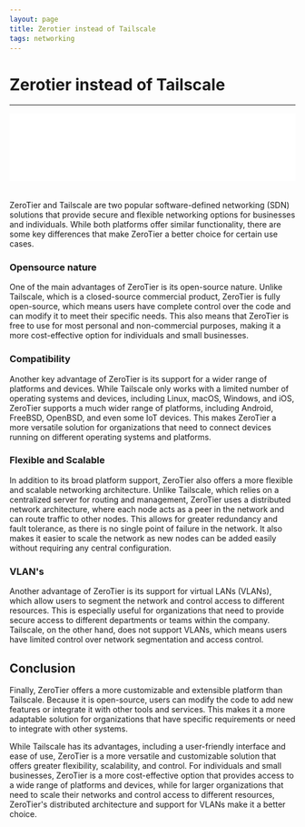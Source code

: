 ```yaml
---
layout: page
title: Zerotier instead of Tailscale
tags: networking
---
```


# Zerotier instead of Tailscale

---

![Zerotier](/assets/zerotier_logo_white.png)  
<br/>

ZeroTier and Tailscale are two popular software-defined networking (SDN) solutions that provide secure and flexible networking options for businesses and individuals. While both platforms offer similar functionality, there are some key differences that make ZeroTier a better choice for certain use cases.


### Opensource nature  
One of the main advantages of ZeroTier is its open-source nature. Unlike Tailscale, which is a closed-source commercial product, ZeroTier is fully open-source, which means users have complete control over the code and can modify it to meet their specific needs. This also means that ZeroTier is free to use for most personal and non-commercial purposes, making it a more cost-effective option for individuals and small businesses.


### Compatibility  
Another key advantage of ZeroTier is its support for a wider range of platforms and devices. While Tailscale only works with a limited number of operating systems and devices, including Linux, macOS, Windows, and iOS, ZeroTier supports a much wider range of platforms, including Android, FreeBSD, OpenBSD, and even some IoT devices. This makes ZeroTier a more versatile solution for organizations that need to connect devices running on different operating systems and platforms.


### Flexible and Scalable  
In addition to its broad platform support, ZeroTier also offers a more flexible and scalable networking architecture. Unlike Tailscale, which relies on a centralized server for routing and management, ZeroTier uses a distributed network architecture, where each node acts as a peer in the network and can route traffic to other nodes. This allows for greater redundancy and fault tolerance, as there is no single point of failure in the network. It also makes it easier to scale the network as new nodes can be added easily without requiring any central configuration.


### VLAN's  
Another advantage of ZeroTier is its support for virtual LANs (VLANs), which allow users to segment the network and control access to different resources. This is especially useful for organizations that need to provide secure access to different departments or teams within the company. Tailscale, on the other hand, does not support VLANs, which means users have limited control over network segmentation and access control.


## Conclusion  
Finally, ZeroTier offers a more customizable and extensible platform than Tailscale. Because it is open-source, users can modify the code to add new features or integrate it with other tools and services. This makes it a more adaptable solution for organizations that have specific requirements or need to integrate with other systems.

While Tailscale has its advantages, including a user-friendly interface and ease of use, ZeroTier is a more versatile and customizable solution that offers greater flexibility, scalability, and control. For individuals and small businesses, ZeroTier is a more cost-effective option that provides access to a wide range of platforms and devices, while for larger organizations that need to scale their networks and control access to different resources, ZeroTier's distributed architecture and support for VLANs make it a better choice.  




